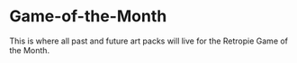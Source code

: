 # Game-of-the-Month

This is where all past and future art packs will live for the Retropie Game of the Month.
